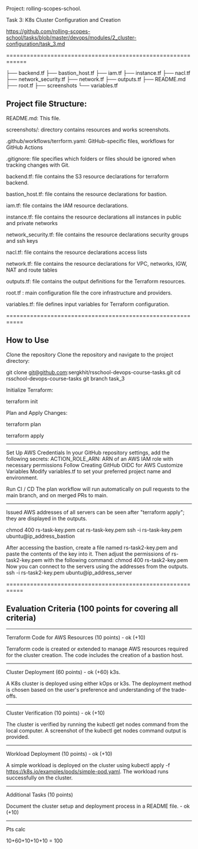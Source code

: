 Project: rolling-scopes-school. 

Task 3: K8s Cluster Configuration and Creation

https://github.com/rolling-scopes-school/tasks/blob/master/devops/modules/2_cluster-configuration/task_3.md

============================================================

├── backend.tf
├── bastion_host.tf
├── iam.tf
├── instance.tf
├── nacl.tf
├── network_security.tf
├── network.tf
├── outputs.tf
├── README.md
├── root.tf
├── screenshots
└── variables.tf


## Project file Structure:

README.md:    This file.

screenshots/: directory contains resources and works screenshots.

.github/workflows/terrform.yaml: GitHub-specific files,  workflows for GitHub Actions

.gitignore:   file specifies which folders or files should be ignored when tracking changes with Git.

backend.tf:   file contains the S3 resource declarations for terraform backend.

bastion_host.tf: file contains the resource declarations for bastion.

iam.tf:      file contains the IAM resource declarations.

instance.tf: file contains the resource declarations all instances in public and private networks

network_security.tf: file contains the resource declarations security groups and ssh keys

nacl.tf: file contains the resource declarations access lists

network.tf: file contains the resource declarations for VPC, networks, IGW, NAT and route tables

outputs.tf:  file contains the output definitions for the Terraform resources.

root.tf : main configuration file the core infrastructure and providers.

variables.tf: file defines input variables for Terraform configuration.


===========================================================

## How to Use

Clone the repository Clone the repository and navigate to the project directory:

git clone git@github.com:sergkhit/rsschool-devops-course-tasks.git
cd rsschool-devops-course-tasks
git branch task_3

Initialize Terraform:

terraform init

Plan and Apply Changes:

terraform plan

terraform apply

-------------------------------

Set Up AWS Credentials In your GitHub repository settings, add the following secrets:
ACTION_ROLE_ARN: ARN of an AWS IAM role with necessary permissions Follow Creating GitHub OIDC for AWS
Customize Variables Modify variables.tf to set your preferred project name and environment. 

Run CI / CD The plan workflow will run automatically on pull requests to the main branch, and on merged PRs to main.

-------------------------------
Issued AWS addresses of all servers can be seen after "terraform apply"; they are displayed in the outputs.

chmod 400 rs-task-key.pem
cat rs-task-key.pem
ssh -i rs-task-key.pem ubuntu@ip_address_bastion

After accessing the bastion, create a file named rs-task2-key.pem and paste the contents of the key into it. 
Then adjust the permissions of rs-task2-key.pem with the following command: chmod 400 rs-task2-key.pem 
Now you can connect to the servers using the addresses from the outputs.
ssh -i rs-task2-key.pem ubuntu@ip_address_server

===========================================================

## Evaluation Criteria (100 points for covering all criteria)

------------------------------

Terraform Code for AWS Resources (10 points) - ok (+10) 

Terraform code is created or extended to manage AWS resources required for the cluster creation.
The code includes the creation of a bastion host.

------------------------------
Cluster Deployment (60 points) - ok (+60) k3s.

A K8s cluster is deployed using either kOps or k3s.
The deployment method is chosen based on the user's preference and understanding of the trade-offs.

------------------------------
Cluster Verification (10 points) - ok (+10)

The cluster is verified by running the kubectl get nodes command from the local computer.
A screenshot of the kubectl get nodes command output is provided.

------------------------------
Workload Deployment (10 points) - ok (+10)

A simple workload is deployed on the cluster using kubectl apply -f https://k8s.io/examples/pods/simple-pod.yaml.
The workload runs successfully on the cluster.

------------------------------
Additional Tasks (10 points)

Document the cluster setup and deployment process in a README file. - ok (+10) 

-----------------------------
Pts calc
 
 10+60+10+10+10 = 100
